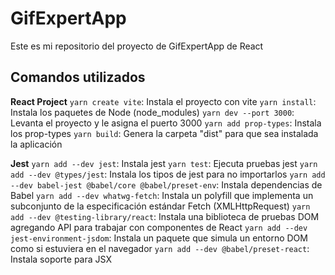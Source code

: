 # GifExpertApp
Este es mi repositorio del proyecto de GifExpertApp de React

## Comandos utilizados
**React Project**
`yarn create vite`: Instala el proyecto con vite
`yarn install`: Instala los paquetes de Node (node_modules)
`yarn dev --port 3000`: Levanta el proyecto y le asigna el puerto 3000
`yarn add prop-types`: Instala los prop-types
`yarn build`: Genera la carpeta "dist" para que sea instalada la aplicación

**Jest**
`yarn add --dev jest`: Instala jest
`yarn test`: Ejecuta pruebas jest
`yarn add --dev @types/jest`: Instala los tipos de jest para no importarlos
`yarn add --dev babel-jest @babel/core @babel/preset-env`: Instala dependencias de Babel
`yarn add --dev whatwg-fetch`: Instala un polyfill que implementa un subconjunto de la especificación estándar Fetch (XMLHttpRequest)
`yarn add --dev @testing-library/react`: Instala una biblioteca de pruebas DOM agregando API para trabajar con componentes de React
`yarn add --dev jest-environment-jsdom`: Instala un paquete que simula un entorno DOM como si estuviera en el navegador
`yarn add --dev @babel/preset-react`: Instala soporte para JSX
